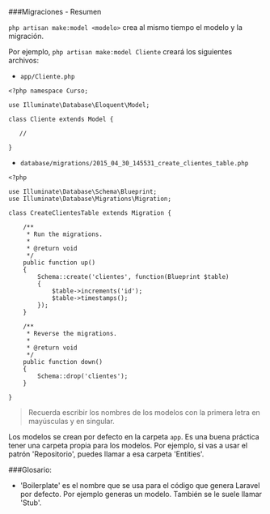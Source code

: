 ###Migraciones - Resumen

`php artisan make:model <modelo>` crea al mismo tiempo el modelo y la migración.

Por ejemplo, `php artisan make:model Cliente` creará los siguientes archivos:

- `app/Cliente.php`

 ```
<?php namespace Curso;

use Illuminate\Database\Eloquent\Model;

class Cliente extends Model {

	//

}
```

- `database/migrations/2015_04_30_145531_create_clientes_table.php`

```
<?php

use Illuminate\Database\Schema\Blueprint;
use Illuminate\Database\Migrations\Migration;

class CreateClientesTable extends Migration {

	/**
	 * Run the migrations.
	 *
	 * @return void
	 */
	public function up()
	{
		Schema::create('clientes', function(Blueprint $table)
		{
			$table->increments('id');
			$table->timestamps();
		});
	}

	/**
	 * Reverse the migrations.
	 *
	 * @return void
	 */
	public function down()
	{
		Schema::drop('clientes');
	}

}

```



> Recuerda escribir los nombres de los modelos con la primera letra en mayúsculas y en singular.

Los modelos se crean por defecto en la carpeta `app`. Es una buena práctica tener una carpeta propia para los modelos. Por ejemplo, si vas a usar el patrón 'Repositorio', puedes llamar a esa carpeta 'Entities'.


###Glosario:

- 'Boilerplate' es el nombre que se usa para el código que genera Laravel por defecto. Por ejemplo generas un modelo. También se le suele llamar 'Stub'.
